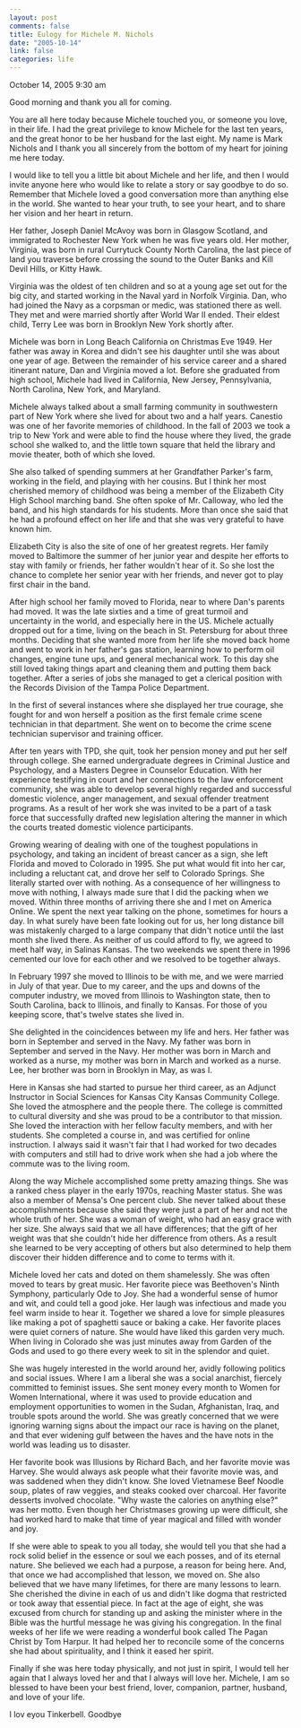 ```yaml
--- 
layout: post
comments: false
title: Eulogy for Michele M. Nichols
date: "2005-10-14"
link: false
categories: life
---
```

October 14, 2005
9:30 am

Good morning and thank you all for coming.

You are all here today because Michele touched you, or someone you love, in their life. I had the great privilege to know Michele for the last ten years, and the great honor to be her husband for the last eight. My name is Mark Nichols and I thank you all sincerely from the bottom of my heart for joining me here today.

I would like to tell you a little bit about Michele and her life, and then I would invite anyone here who would like to relate a story or say goodbye to do so. Remember that Michele loved a good conversation more than anything else in the world. She wanted to hear your truth, to see your heart, and to share her vision and her heart in return.

Her father, Joseph Daniel McAvoy was born in Glasgow Scotland, and immigrated to Rochester New York when he was five years old. Her mother, Virginia, was born in rural Currytuck County North Carolina, the last piece of land you traverse before crossing the sound to the Outer Banks and Kill Devil Hills, or Kitty Hawk.

Virginia was the oldest of ten children and so at a young age set out for the big city, and started working in the Naval yard in Norfolk Virginia. Dan, who had joined the Navy as a corpsman or medic, was stationed there as well. They met and were married shortly after World War II ended. Their eldest child, Terry Lee was born in Brooklyn New York shortly after.

Michele was born in Long Beach California on Christmas Eve 1949. Her father was away in Korea and didn't see his daughter until she was about one year of age. Between the remainder of his service career and a shared itinerant nature, Dan and Virginia moved a lot. Before she graduated from high school, Michele had lived in California, New Jersey, Pennsylvania, North Carolina, New York, and Maryland.

Michele always talked about a small farming community in southwestern part of New York where she lived for about two and a half years. Canestio was one of her favorite memories of childhood. In the fall of 2003 we took a trip to New York and were able to find the house where they lived, the grade school she walked to, and the little town square that held the library and movie theater, both of which she loved.

She also talked of spending summers at her Grandfather Parker's farm, working in the field, and playing with her cousins. But I think her most cherished memory of childhood was being a member of the Elizabeth City High School marching band. She often spoke of Mr. Calloway, who led the band, and his high standards for his students. More than once she said that he had a profound effect on her life and that she was very grateful to have known him.

Elizabeth City is also the site of one of her greatest regrets. Her family moved to Baltimore the summer of her junior year and despite her efforts to stay with family or friends, her father wouldn't hear of it. So she lost the chance to complete her senior year with her friends, and never got to play first chair in the band.

After high school her family moved to Florida, near to where Dan's parents had moved. It was the late sixties and a time of great turmoil and uncertainty in the world, and especially here in the US. Michele actually dropped out for a time, living on the beach in St. Petersburg for about three months. Deciding that she wanted more from her life she moved back home and went to work in her father's gas station, learning how to perform oil changes, engine tune ups, and general mechanical work. To this day she still loved taking things apart and cleaning them and putting them back together. After a series of jobs she managed to get a clerical position with the Records Division of the Tampa Police Department.

In the first of several instances where she displayed her true courage, she fought for and won herself a position as the first female crime scene technician in that department. She went on to become the crime scene technician supervisor and training officer.

After ten years with TPD, she quit, took her pension money and put her self through college. She earned undergraduate degrees in Criminal Justice and Psychology, and a Masters Degree in Counselor Education. With her experience testifying in court and her connections to the law enforcement community, she was able to develop several highly regarded and successful domestic violence, anger management, and sexual offender treatment programs. As a result of her work she was invited to be a part of a task force that successfully drafted new legislation altering the manner in which the courts treated domestic violence participants.

Growing wearing of dealing with one of the toughest populations in psychology, and taking an incident of breast cancer as a sign, she left Florida and moved to Colorado in 1995. She put what would fit into her car, including a reluctant cat, and drove her self to Colorado Springs. She literally started over with nothing. As a consequence of her willingness to move with nothing, I always made sure that I did the packing when we moved. Within three months of arriving there she and I met on America Online. We spent the next year talking on the phone, sometimes for hours a day. In what surely have been fate looking out for us, her long distance bill was mistakenly charged to a large company that didn't notice until the last month she lived there. As neither of us could afford to fly, we agreed to meet half way, in Salinas Kansas. The two weekends we spent there in 1996 cemented our love for each other and we resolved to be together always.

In February 1997 she moved to Illinois to be with me, and we were married in July of that year. Due to my career, and the ups and downs of the computer industry, we moved from Illinois to Washington state, then to South Carolina, back to Illinois, and finally to Kansas. For those of you keeping score, that's twelve states she lived in.

She delighted in the coincidences between my life and hers. Her father was born in September and served in the Navy. My father was born in September and served in the Navy. Her mother was born in March and worked as a nurse, my mother was born in March and worked as a nurse. Lee, her brother was born in Brooklyn in May, as was I.

Here in Kansas she had started to pursue her third career, as an Adjunct Instructor in Social Sciences for Kansas City Kansas Community College. She loved the atmosphere and the people there. The college is committed to cultural diversity and she was proud to be a contributor to that mission. She loved the interaction with her fellow faculty members, and with her students. She completed a course in, and was certified for online instruction. I always said it wasn't fair that I had worked for two decades with computers and still had to drive work when she had a job where the commute was to the living room.

Along the way Michele accomplished some pretty amazing things. She was a ranked chess player in the early 1970s, reaching Master status. She was also a member of Mensa's One percent club. She never talked about these accomplishments because she said they were just a part of her and not the whole truth of her. She was a woman of weight, who had an easy grace with her size. She always said that we all have differences; that the gift of her weight was that she couldn't hide her difference from others. As a result she learned to be very accepting of others but also determined to help them discover their hidden difference and to come to terms with it.

Michele loved her cats and doted on them shamelessly. She was often moved to tears by great music. Her favorite piece was Beethoven's Ninth Symphony, particularly Ode to Joy. She had a wonderful sense of humor and wit, and could tell a good joke. Her laugh was infectious and made you feel warm inside to hear it. Together we shared a love for simple pleasures like making a pot of spaghetti sauce or baking a cake. Her favorite places were quiet corners of nature. She would have liked this garden very much. When living in Colorado she was just minutes away from Garden of the Gods and used to go there every week to sit in the splendor and quiet.

She was hugely interested in the world around her, avidly following politics and social issues. Where I am a liberal she was a social anarchist, fiercely committed to feminist issues. She sent money every month to Women for Women International, where it was used to provide education and employment opportunities to women in the Sudan, Afghanistan, Iraq, and trouble spots around the world. She was greatly concerned that we were ignoring warning signs about the impact our race is having on the planet, and that ever widening gulf between the haves and the have nots in the world was leading us to disaster.

Her favorite book was Illusions by Richard Bach, and her favorite movie was Harvey. She would always ask people what their favorite movie was, and was saddened when they didn't know. She loved Vietnamese Beef Noodle soup, plates of raw veggies, and steaks cooked over charcoal. Her favorite desserts involved chocolate. "Why waste the calories on anything else?" was her motto. Even though her Christmases growing up were difficult, she had worked hard to make that time of year magical and filled with wonder and joy.

If she were able to speak to you all today, she would tell you that she had a rock solid belief in the essence or soul we each posses, and of its eternal nature. She believed we each had a purpose, a reason for being here. And, that once we had accomplished that lesson, we moved on. She also believed that we have many lifetimes, for there are many lessons to learn. She cherished the divine in each of us and didn't like dogma that restricted or took away that essential piece. In fact at the age of eight, she was excused from church for standing up and asking the minister where in the Bible was the hurtful message he was giving his congregation. In the final weeks of her life we were reading a wonderful book called The Pagan Christ by Tom Harpur. It had helped her to reconcile some of the concerns she had about spirituality, and I think it eased her spirit.

Finally if she was here today physically, and not just in spirit, I would tell her again that I always loved her and that I always will love her. Michele, I am so blessed to have been your best friend, lover, companion, partner, husband, and love of your life.

I lov eyou Tinkerbell.  Goodbye

